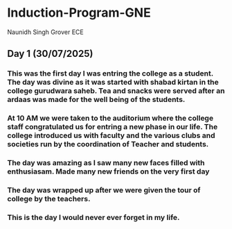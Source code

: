 # Induction-Program-GNE
Naunidh Singh Grover ECE
## Day 1 (30/07/2025)
### This was the first day I was entring the college as a student. The day was divine as it was started with shabad kirtan in the college gurudwara saheb. Tea and snacks were served after an ardaas was made for the well being of the students.                         
### At 10 AM we were taken to the auditorium where the college staff congratulated us for entring a new phase in our life. The college introduced us with faculty and the various clubs and societies run by the coordination of Teacher and students.

### The day was amazing as I saw many new faces filled with enthusiasam. Made many new friends on the very first day

### The day was wrapped up after we were given the tour of college by the teachers.

### This is the day I would never ever forget in my life.

